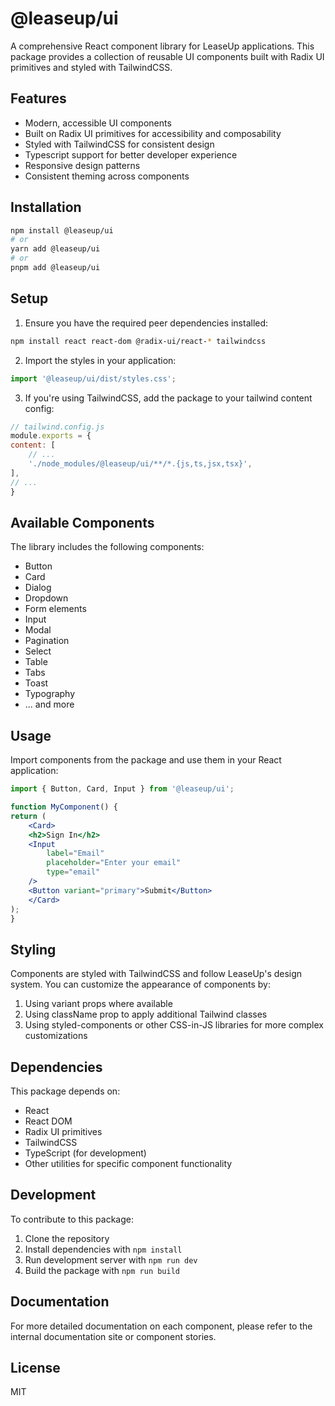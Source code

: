 # @leaseup/ui

A comprehensive React component library for LeaseUp applications. This package provides a collection of reusable UI components built with Radix UI primitives and styled with TailwindCSS.

## Features

- Modern, accessible UI components
- Built on Radix UI primitives for accessibility and composability
- Styled with TailwindCSS for consistent design
- Typescript support for better developer experience
- Responsive design patterns
- Consistent theming across components

## Installation

```bash
npm install @leaseup/ui
# or
yarn add @leaseup/ui
# or
pnpm add @leaseup/ui
```

## Setup

1. Ensure you have the required peer dependencies installed:

```bash
npm install react react-dom @radix-ui/react-* tailwindcss
```

2. Import the styles in your application:

```jsx
import '@leaseup/ui/dist/styles.css';
```

3. If you're using TailwindCSS, add the package to your tailwind content config:

```js
// tailwind.config.js
module.exports = {
content: [
    // ...
    './node_modules/@leaseup/ui/**/*.{js,ts,jsx,tsx}',
],
// ...
}
```

## Available Components

The library includes the following components:

- Button
- Card
- Dialog
- Dropdown
- Form elements
- Input
- Modal
- Pagination
- Select
- Table
- Tabs
- Toast
- Typography
- ... and more

## Usage

Import components from the package and use them in your React application:

```jsx
import { Button, Card, Input } from '@leaseup/ui';

function MyComponent() {
return (
    <Card>
    <h2>Sign In</h2>
    <Input 
        label="Email" 
        placeholder="Enter your email" 
        type="email" 
    />
    <Button variant="primary">Submit</Button>
    </Card>
);
}
```

## Styling

Components are styled with TailwindCSS and follow LeaseUp's design system. You can customize the appearance of components by:

1. Using variant props where available
2. Using className prop to apply additional Tailwind classes
3. Using styled-components or other CSS-in-JS libraries for more complex customizations

## Dependencies

This package depends on:

- React
- React DOM
- Radix UI primitives
- TailwindCSS
- TypeScript (for development)
- Other utilities for specific component functionality

## Development

To contribute to this package:

1. Clone the repository
2. Install dependencies with `npm install`
3. Run development server with `npm run dev`
4. Build the package with `npm run build`

## Documentation

For more detailed documentation on each component, please refer to the internal documentation site or component stories.

## License

MIT

